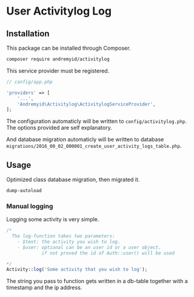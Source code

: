 # User Activitylog Log

## Installation

This package can be installed through Composer.
```bash
composer require andremyid/activitylog
```

This service provider must be registered.
```php
// config/app.php

'providers' => [
    '...',
    'Andremyid\Activitylog\ActivitylogServiceProvider',
];
```

The configuration automaticly will be written to  ```config/activitylog.php```. The options provided are self explanatory.

And database migration automaticly will be written to database  ```migrations/2016_00_02_000001_create_user_activity_logs_table.php```.

## Usage

Optimized class database migration, then migrated it.
```bash
dump-autoload
```

### Manual logging

Logging some activity is very simple.
```php
/*
  The log-function takes two parameters:
  	- $text: the activity you wish to log.
  	- $user: optional can be an user id or a user object.
  	         if not proved the id of Auth::user() will be used

*/
Activity::log('Some activity that you wish to log');
```
The string you pass to function gets written in a db-table together with a timestamp and the ip address.
